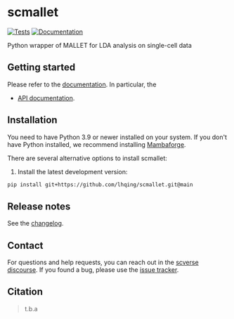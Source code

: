 # scmallet

[![Tests][badge-tests]][link-tests]
[![Documentation][badge-docs]][link-docs]

[badge-tests]: https://img.shields.io/github/actions/workflow/status/lhqing/scmallet/test.yaml?branch=main
[link-tests]: https://github.com/lhqing/scmallet/actions/workflows/test.yml
[badge-docs]: https://img.shields.io/readthedocs/scmallet

Python wrapper of MALLET for LDA analysis on single-cell data

## Getting started

Please refer to the [documentation][link-docs]. In particular, the

-   [API documentation][link-api].

## Installation

You need to have Python 3.9 or newer installed on your system. If you don't have
Python installed, we recommend installing [Mambaforge](https://github.com/conda-forge/miniforge#mambaforge).

There are several alternative options to install scmallet:

<!--
1) Install the latest release of `scmallet` from `PyPI <https://pypi.org/project/scmallet/>`_:

```bash
pip install scmallet
```
-->

1. Install the latest development version:

```bash
pip install git+https://github.com/lhqing/scmallet.git@main
```

## Release notes

See the [changelog][changelog].

## Contact

For questions and help requests, you can reach out in the [scverse discourse][scverse-discourse].
If you found a bug, please use the [issue tracker][issue-tracker].

## Citation

> t.b.a

[scverse-discourse]: https://discourse.scverse.org/
[issue-tracker]: https://github.com/lhqing/scmallet/issues
[changelog]: https://scmallet.readthedocs.io/latest/changelog.html
[link-docs]: https://scmallet.readthedocs.io
[link-api]: https://scmallet.readthedocs.io/latest/api.html
